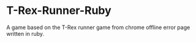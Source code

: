 # T-Rex-Runner-Ruby
A game based on  the T-Rex runner game from chrome offline error page written in ruby.
